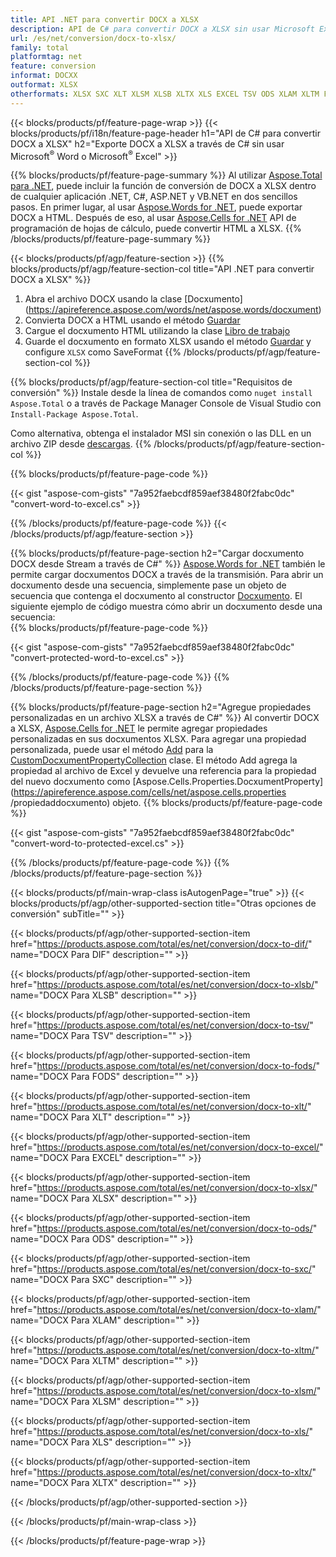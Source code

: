```yaml
---
title: API .NET para convertir DOCX a XLSX
description: API de C# para convertir DOCX a XLSX sin usar Microsoft Excel o Adobe Reader
url: /es/net/conversion/docx-to-xlsx/
family: total
platformtag: net
feature: conversion
informat: DOCXX
outformat: XLSX
otherformats: XLSX SXC XLT XLSM XLSB XLTX XLS EXCEL TSV ODS XLAM XLTM FODS DIF
---
```

{{< blocks/products/pf/feature-page-wrap >}}
{{< blocks/products/pf/i18n/feature-page-header h1="API de C# para convertir DOCX a XLSX" h2="Exporte DOCX a XLSX a través de C# sin usar Microsoft<sup>&reg;</sup> Word o Microsoft<sup>&reg;</sup> Excel" >}}

{{% blocks/products/pf/feature-page-summary %}}
Al utilizar [Aspose.Total para .NET](https://products.aspose.com/total/net/), puede incluir la función de conversión de DOCX a XLSX dentro de cualquier aplicación .NET, C#, ASP.NET y VB.NET en dos sencillos pasos. En primer lugar, al usar [Aspose.Words for .NET](https://products.aspose.com/words/net/), puede exportar DOCX a HTML. Después de eso, al usar [Aspose.Cells for .NET](https://products.aspose.com/cells/net/) API de programación de hojas de cálculo, puede convertir HTML a XLSX.
{{% /blocks/products/pf/feature-page-summary  %}}

{{< blocks/products/pf/agp/feature-section >}}
{{% blocks/products/pf/agp/feature-section-col title="API .NET para convertir DOCX a XLSX" %}}
1. Abra el archivo DOCX usando la clase [Docxumento] (https://apireference.aspose.com/words/net/aspose.words/docxument)
2. Convierta DOCX a HTML usando el método [Guardar](https://apireference.aspose.com/words/net/aspose.words.docxument/save/methods/4)
3. Cargue el docxumento HTML utilizando la clase [Libro de trabajo](https://apireference.aspose.com/cells/net/aspose.cells/workbook)
4. Guarde el docxumento en formato XLSX usando el método [Guardar](https://apireference.aspose.com/cells/net/aspose.cells.workbook/save/methods/4) y configure `XLSX` como SaveFormat
{{% /blocks/products/pf/agp/feature-section-col %}}

{{% blocks/products/pf/agp/feature-section-col title="Requisitos de conversión" %}}
Instale desde la línea de comandos como ```nuget install Aspose.Total``` o a través de Package Manager Console de Visual Studio con ```Install-Package Aspose.Total```.

Como alternativa, obtenga el instalador MSI sin conexión o las DLL en un archivo ZIP desde [descargas](https://downloads.aspose.com/total/net).
{{% /blocks/products/pf/agp/feature-section-col %}}

{{% blocks/products/pf/feature-page-code %}}

{{< gist "aspose-com-gists" "7a952faebcdf859aef38480f2fabc0dc" "convert-word-to-excel.cs" >}}

{{% /blocks/products/pf/feature-page-code %}}
{{< /blocks/products/pf/agp/feature-section >}}

{{% blocks/products/pf/feature-page-section  h2="Cargar docxumento DOCX desde Stream a través de C#" %}}
[Aspose.Words for .NET](https://products.aspose.com/words/net/) también le permite cargar docxumentos DOCX a través de la transmisión. Para abrir un docxumento desde una secuencia, simplemente pase un objeto de secuencia que contenga el docxumento al constructor [Docxumento](https://apireference.aspose.com/words/net/aspose.words/docxument). El siguiente ejemplo de código muestra cómo abrir un docxumento desde una secuencia:  
{{% blocks/products/pf/feature-page-code %}}

{{< gist "aspose-com-gists" "7a952faebcdf859aef38480f2fabc0dc" "convert-protected-word-to-excel.cs" >}}
{{% /blocks/products/pf/feature-page-code  %}}
{{% /blocks/products/pf/feature-page-section %}}

{{% blocks/products/pf/feature-page-section  h2="Agregue propiedades personalizadas en un archivo XLSX a través de C#" %}}
Al convertir DOCX a XLSX, [Aspose.Cells for .NET](https://products.aspose.com/cells/net/) le permite agregar propiedades personalizadas en sus docxumentos XLSX. Para agregar una propiedad personalizada, puede usar el método [Add](https://apireference.aspose.com/cells/net/aspose.cells.properties/customdocxumentpropertycollection/methods/add/index) para la [CustomDocxumentPropertyCollection]( https://apireference.aspose.com/cells/net/aspose.cells.properties/customdocxumentpropertycollection) clase. El método Add agrega la propiedad al archivo de Excel y devuelve una referencia para la propiedad del nuevo docxumento como [Aspose.Cells.Properties.DocxumentProperty](https://apireference.aspose.com/cells/net/aspose.cells.properties /propiedaddocxumento) objeto. 
{{% blocks/products/pf/feature-page-code %}}

{{< gist "aspose-com-gists" "7a952faebcdf859aef38480f2fabc0dc" "convert-word-to-protected-excel.cs" >}}
{{% /blocks/products/pf/feature-page-code  %}}
{{% /blocks/products/pf/feature-page-section %}}

{{< blocks/products/pf/main-wrap-class isAutogenPage="true" >}}
{{< blocks/products/pf/agp/other-supported-section title="Otras opciones de conversión" subTitle="" >}}

{{< blocks/products/pf/agp/other-supported-section-item href="https://products.aspose.com/total/es/net/conversion/docx-to-dif/" name="DOCX Para DIF" description="" >}}

{{< blocks/products/pf/agp/other-supported-section-item href="https://products.aspose.com/total/es/net/conversion/docx-to-xlsb/" name="DOCX Para XLSB" description="" >}}

{{< blocks/products/pf/agp/other-supported-section-item href="https://products.aspose.com/total/es/net/conversion/docx-to-tsv/" name="DOCX Para TSV" description="" >}}

{{< blocks/products/pf/agp/other-supported-section-item href="https://products.aspose.com/total/es/net/conversion/docx-to-fods/" name="DOCX Para FODS" description="" >}}

{{< blocks/products/pf/agp/other-supported-section-item href="https://products.aspose.com/total/es/net/conversion/docx-to-xlt/" name="DOCX Para XLT" description="" >}}

{{< blocks/products/pf/agp/other-supported-section-item href="https://products.aspose.com/total/es/net/conversion/docx-to-excel/" name="DOCX Para EXCEL" description="" >}}

{{< blocks/products/pf/agp/other-supported-section-item href="https://products.aspose.com/total/es/net/conversion/docx-to-xlsx/" name="DOCX Para XLSX" description="" >}}

{{< blocks/products/pf/agp/other-supported-section-item href="https://products.aspose.com/total/es/net/conversion/docx-to-ods/" name="DOCX Para ODS" description="" >}}

{{< blocks/products/pf/agp/other-supported-section-item href="https://products.aspose.com/total/es/net/conversion/docx-to-sxc/" name="DOCX Para SXC" description="" >}}

{{< blocks/products/pf/agp/other-supported-section-item href="https://products.aspose.com/total/es/net/conversion/docx-to-xlam/" name="DOCX Para XLAM" description="" >}}

{{< blocks/products/pf/agp/other-supported-section-item href="https://products.aspose.com/total/es/net/conversion/docx-to-xltm/" name="DOCX Para XLTM" description="" >}}

{{< blocks/products/pf/agp/other-supported-section-item href="https://products.aspose.com/total/es/net/conversion/docx-to-xlsm/" name="DOCX Para XLSM" description="" >}}

{{< blocks/products/pf/agp/other-supported-section-item href="https://products.aspose.com/total/es/net/conversion/docx-to-xls/" name="DOCX Para XLS" description="" >}}

{{< blocks/products/pf/agp/other-supported-section-item href="https://products.aspose.com/total/es/net/conversion/docx-to-xltx/" name="DOCX Para XLTX" description="" >}}



{{< /blocks/products/pf/agp/other-supported-section >}}

{{< /blocks/products/pf/main-wrap-class >}}

{{< /blocks/products/pf/feature-page-wrap >}}